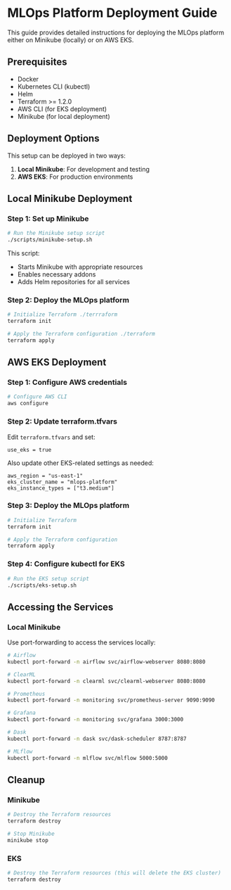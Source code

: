 # MLOps Platform Deployment Guide

This guide provides detailed instructions for deploying the MLOps platform either on Minikube (locally) or on AWS EKS.

## Prerequisites

- Docker
- Kubernetes CLI (kubectl)
- Helm
- Terraform >= 1.2.0
- AWS CLI (for EKS deployment)
- Minikube (for local deployment)

## Deployment Options

This setup can be deployed in two ways:

1. **Local Minikube**: For development and testing
2. **AWS EKS**: For production environments

## Local Minikube Deployment

### Step 1: Set up Minikube

```bash
# Run the Minikube setup script
./scripts/minikube-setup.sh
```

This script:
- Starts Minikube with appropriate resources
- Enables necessary addons
- Adds Helm repositories for all services

### Step 2: Deploy the MLOps platform

```bash
# Initialize Terraform ./terrraform
terraform init

# Apply the Terraform configuration ./terraform
terraform apply
```

## AWS EKS Deployment

### Step 1: Configure AWS credentials

```bash
# Configure AWS CLI
aws configure
```

### Step 2: Update terraform.tfvars

Edit `terraform.tfvars` and set:
```
use_eks = true
```

Also update other EKS-related settings as needed:
```
aws_region = "us-east-1"
eks_cluster_name = "mlops-platform"
eks_instance_types = ["t3.medium"]
```

### Step 3: Deploy the MLOps platform

```bash
# Initialize Terraform
terraform init

# Apply the Terraform configuration
terraform apply
```

### Step 4: Configure kubectl for EKS

```bash
# Run the EKS setup script
./scripts/eks-setup.sh
```

## Accessing the Services

### Local Minikube

Use port-forwarding to access the services locally:

```bash
# Airflow
kubectl port-forward -n airflow svc/airflow-webserver 8080:8080

# ClearML
kubectl port-forward -n clearml svc/clearml-webserver 8080:8080

# Prometheus
kubectl port-forward -n monitoring svc/prometheus-server 9090:9090

# Grafana
kubectl port-forward -n monitoring svc/grafana 3000:3000

# Dask
kubectl port-forward -n dask svc/dask-scheduler 8787:8787

# MLflow
kubectl port-forward -n mlflow svc/mlflow 5000:5000
```


## Cleanup

### Minikube

```bash
# Destroy the Terraform resources
terraform destroy

# Stop Minikube
minikube stop
```

### EKS

```bash
# Destroy the Terraform resources (this will delete the EKS cluster)
terraform destroy
```
